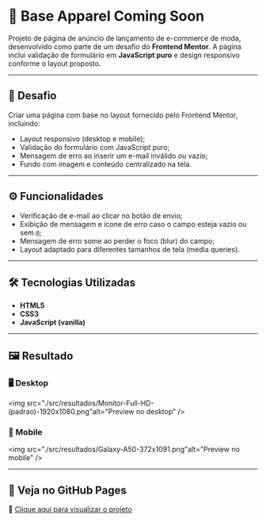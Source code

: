 # 👗 Base Apparel Coming Soon

Projeto de página de anúncio de lançamento de e-commerce de moda, desenvolvido como parte de um desafio do **Frontend Mentor**. A página inclui validação de formulário em **JavaScript puro** e design responsivo conforme o layout proposto.

---

## 📌 Desafio

Criar uma página com base no layout fornecido pelo Frontend Mentor, incluindo:

- Layout responsivo (desktop e mobile);
- Validação do formulário com JavaScript puro;
- Mensagem de erro ao inserir um e-mail inválido ou vazio;
- Fundo com imagem e conteúdo centralizado na tela.

---

## ⚙️ Funcionalidades

- Verificação de e-mail ao clicar no botão de envio;
- Exibição de mensagem e ícone de erro caso o campo esteja vazio ou sem `@`;
- Mensagem de erro some ao perder o foco (blur) do campo;
- Layout adaptado para diferentes tamanhos de tela (media queries).

---

## 🛠️ Tecnologias Utilizadas

- **HTML5**
- **CSS3**
- **JavaScript (vanilla)**

---

## 🖼️ Resultado

### 🖥️ Desktop
<img src="./src/resultados/Monitor-Full-HD-(padrao)-1920x1080.png"alt="Preview no desktop" />

### 📱 Mobile
<img src="./src/resultados/Galaxy-A50-372x1091.png"alt="Preview no mobile" />

---

## 🔗 Veja no GitHub Pages

🔗 [Clique aqui para visualizar o projeto](https://seu-usuario.github.io/seu-repositorio)